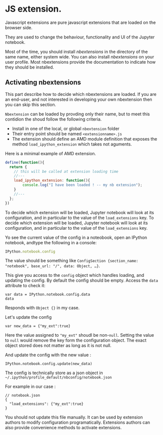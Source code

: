 # JS extension. 

Javascript extensions are pure javascript extensions that are loaded on the browser side. 

They are used to change the behaviour, functionality and UI of the Jupyter notebook. 

Most of the time, you  should install *nbextensions* in the directory of the same name, either system wide. You can also install *nbextensions* on your user profile. Most nbextensions provide the documentation to indicate how they should be installed.

## Activating nbextensions

This part describe how to decide which nbextensions are loaded. If you are an end-user, and not interested in developing your own nbextension then you can skip this section.


`Nbextension` can be loaded by provding only their name, but to meet this contidion the shoud follow the following criteria.

  - Install in one of the local, or global `nbextension` folder
  - Their entry point should be named `<extensionname>.js`
  - The extension should define an AMD module definition that exposes the method `load_ipython_extension` which takes not aguments.


Here is a minimal example of AMD extension.


```javascript
define(function(){
  return {
    // this will be called at extension loading time
    //---
    load_ipython_extension: function(){
        console.log("I have been loaded ! -- my nb extension");
    }
    //---
  };
})
```


To decide which extension will be loaded, Jupyter notebook will look at its configuration, and in particular to the value of the `load_extensions` key.
To decide which extension will be loaded, Jupyter notebook will look at its configuration, and in particular to the value of the `load_extensions` key.

Yo see the current value of the config in a noteobook, open an IPython  notebook, andtype the following in a console: 

```javascript
IPython.notebook.config
```

The value should be something like `ConfigSection {section_name: "notebook", base_url: "/", data: Object, …}`.
 
This give you access to the `config` object which handles loading, and updating the config. By default  the config should be empty. Access the `data` attribute to check it: 

```
var data = IPython.notebook.config.data
data
```

Responds with `Object {}` in my case.

Let's update the config 
```
var new_data = {"my_ext":true}
```

Here the value assigned to `"my_ext"` shoudl be non-`null`. Setting the value to `null` would remove the key form the configuration object. The exact object stored does not matter as long as it is not null.

And update the config with the new value :

```
IPython.notebook.config.update(new_data)
```



The config is technically store as a json object in  `~/.ipython/profile_default/nbconfig/notebook.json`

For example in  our case : 

```
// notebook.json
{
  "load_extensions": {"my_ext":true}
}
```

You should not update this file manually. It can be used by extension authors to modify configuration programatically. Extensions authors can also provide convenience methods to activate extensions. 








